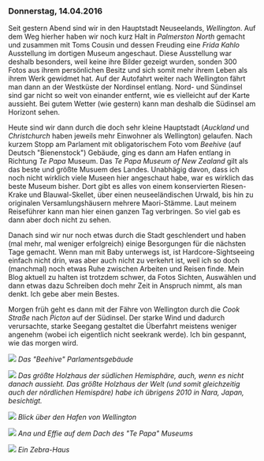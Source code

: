 ### Donnerstag, 14.04.2016

Seit gestern Abend sind wir in den Hauptstadt Neuseelands, *Wellington*. Auf dem Weg hierher haben wir noch kurz Halt in *Palmerston North* gemacht und zusammen mit Toms Cousin und dessen Freuding eine *Frida Kahlo* Ausstellung im dortigen Museum angeschaut. Diese Ausstellung war deshalb besonders, weil keine ihre Bilder gezeigt wurden, sonden 300 Fotos aus ihrem persönlichen Besitz und sich somit mehr ihrem Leben als ihrem Werk gewidmet hat. Auf der Autofahrt weiter nach Wellington fährt man dann an der Westküste der Nordinsel entlang. Nord- und Sündinsel sind gar nicht so weit von einander entfernt, wie es vielleicht auf der Karte aussieht. Bei gutem Wetter (wie gestern) kann man deshalb die Südinsel am Horizont sehen.

Heute sind wir dann durch die doch sehr kleine Hauptstadt (*Auckland* und *Christchurch* haben jeweils mehr Einwohner als Wellington) gelaufen. Nach kurzem Stopp am Parlament mit obligatorischem Foto vom *Beehive* (auf Deutsch "Bienenstock") Gebäude, ging es dann am Hafen entlang in Richtung *Te Papa* Museum. Das *Te Papa Museum of New Zealand* gilt als das beste und größte Musuem des Landes. Unabhägig davon, dass ich noch nicht wirklich viele Museen hier angeschaut habe, war es wirklich das beste Museum bisher. Dort gibt es alles von einem konservierten Riesen-Krake und Blauwal-Skellet, über einen neuseeländischen Urwald, bis hin zu originalen Versamlungshäusern mehrere Maori-Stämme. Laut meinem Reiseführer kann man hier einen ganzen Tag verbringen. So viel gab es dann aber doch nicht zu sehen.

Danach sind wir nur noch etwas durch die Stadt geschlendert und haben (mal mehr, mal weniger erfolgreich) einige Besorgungen für die nächsten Tage gemacht. Wenn man mit Baby unterwegs ist, ist Hardcore-Sightseeing einfach nicht drin, was aber auch nicht zu verkehrt ist, weil ich so doch (manchmal) noch etwas Ruhe zwischen Arbeiten und Reisen finde. Mein Blog aktuell zu halten ist trotzdem schwer, da Fotos Sichten, Auswählen und dann etwas dazu Schreiben doch mehr Zeit in Anspruch nimmt, als man denkt. Ich gebe aber mein Bestes.

Morgen früh geht es dann mit der Fähre von Wellington durch die *Cook Straße* nach *Picton* auf der Südinsel. Der starke Wind und dadurch verursachte, starke Seegang gestaltet die Überfahrt meistens weniger angenehm (wobei ich eigentlich nicht seekrank werde). Ich bin gespannt, wie das morgen wird.

![](https://www.dropbox.com/s/b4irk3hjdycmiqb/DSC_1476.JPG?dl=1)
*Das "Beehive" Parlamentsgebäude*

![](https://www.dropbox.com/s/s3r42fzdl1zxok0/DSC_1487.JPG?dl=1)
*Das größte Holzhaus der südlichen Hemisphäre, auch, wenn es nicht danach aussieht. Das größte Holzhaus der Welt (und somit gleichzeitig auch der nördlichen Hemispäre) habe ich übrigens 2010 in Nara, Japan, besichtigt.*

![](https://www.dropbox.com/s/nbrh4wmpklke2uu/DSC_1489.JPG?dl=1)
*Blick über den Hafen von Wellington*

![](https://www.dropbox.com/s/wclqc8kn7h7mjjl/DSC_1504.JPG?dl=1)
*Ana und Effie auf dem Dach des "Te Papa" Museums*

![](https://www.dropbox.com/s/212hgw8p4okbay1/DSC_1507.JPG?dl=1)
*Ein Zebra-Haus*
